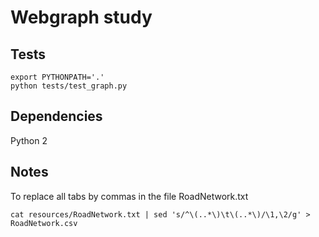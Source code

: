 # Webgraph study

## Tests

```
export PYTHONPATH='.'
python tests/test_graph.py
```

## Dependencies

Python 2

## Notes

To replace all tabs by commas in the file RoadNetwork.txt
```
cat resources/RoadNetwork.txt | sed 's/^\(..*\)\t\(..*\)/\1,\2/g' > RoadNetwork.csv
```
